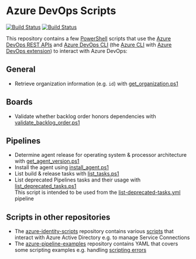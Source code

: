 # Azure DevOps Scripts

[![Build Status](https://dev.azure.com/ericvan/PipelineSamples/_apis/build/status%2Fagent%2Fget-agent-version?branchName=main&label=agent-version)](https://dev.azure.com/ericvan/PipelineSamples/_build/latest?definitionId=207&branchName=main)
[![Build Status](https://dev.azure.com/ericvan/PipelineSamples/_apis/build/status%2Ftasks%2Fdeprecated-task-usage?branchName=main&label=deprecated-tasks)](https://dev.azure.com/ericvan/PipelineSamples/_build/latest?definitionId=242&branchName=main)

This repository contains a few [PowerShell](https://github.com/PowerShell/PowerShell) scripts that use the [Azure DevOps REST APIs](https://learn.microsoft.com/rest/api/azure/devops) and [Azure DevOps CLI](https://learn.microsoft.com/azure/devops/cli/?view=azure-devops) (the [Azure CLI](https://github.com/Azure/azure-cli) with [Azure DevOps extension](https://github.com/Azure/azure-devops-cli-extension)) to interact with Azure DevOps:

## General

- Retrieve organization information (e.g. `id`) with  [get_organization.ps1](scripts/get_organization.ps1)
  
## Boards

- Validate whether backlog order honors dependencies with [validate_backlog_order.ps1](scripts/boards/validate_backlog_order.ps1)

## Pipelines

- Determine agent release for operating system & processor architecture with [get_agent_version.ps1](scripts/pipelines/get_agent_version.ps1)
- Install the agent using [install_agent.ps1](scripts/pipelines/install_agent.ps1) 
- List build & release tasks with [list_tasks.ps1](scripts/pipelines/list_tasks.ps1)
- List deprecated Pipelines tasks and their usage with [list_deprecated_tasks.ps1](scripts/pipelines/list_deprecated_tasks.ps1)  
This script is intended to be used from the [list-deprecated-tasks.yml](pipelines/list-deprecated-tasks.yml) pipeline

## Scripts in other repositories

- The [azure-identity-scripts](https://github.com/geekzter/azure-identity-scripts#azure-devops) repository contains various [scripts](https://github.com/geekzter/azure-identity-scripts/tree/main/scripts/azure-devops) that interact with Azure Active Directory e.g. to manage Service Connections
- The [azure-pipeline-examples](https://github.com/geekzter/azure-pipeline-examples) repository contains YAML that covers some scripting examples e.g. handling [scripting errors](https://github.com/geekzter/azure-pipeline-examples/blob/main/suppress-script-error.yml)